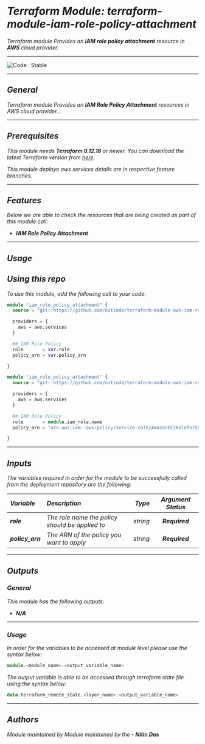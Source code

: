 # _Terraform Module: terraform-module-iam-role-policy-attachment_

_Terraform module Provides an_ **_IAM role policy attachment_** _resource in_ **_AWS_** _cloud provider._


<!--BEGIN STABILITY BANNER-->
---

![_Code : Stable_](https://img.shields.io/badge/Code-Stable-brightgreen?style=for-the-badge&logo=github)

>

---
<!--END STABILITY BANNER-->


## _General_

_Terraform module Provides an_ **_IAM Role Policy Attachment_** _resources in AWS cloud provider..._

---


## _Prerequisites_

_This module needs_ **_Terraform 0.12.18_** _or newer._
_You can download the latest Terraform version from_ [_here_](https://www.terraform.io/downloads.html).

_This module deploys aws services details are in respective feature branches._

---

## _Features_

_Below we are able to check the resources that are being created as part of this module call:_

* **_IAM Role Policy Attachment_**


---

## _Usage_

## _Using this repo_

_To use this module, add the following call to your code:_

```tf
module "iam_role_policy_attachment" {
  source = "git::https://github.com/nitinda/terraform-module-aws-iam-role-policy-attachment.git?ref=master"

  providers = {
    aws = aws.services
  }

  ## IAM Role Policy
  role       = var.role
  policy_arn = var.policy_arn

}
```

```tf
module "iam_role_policy_attachment" {
  source = "git::https://github.com/nitinda/terraform-module-aws-iam-role-policy-attachment.git?ref=master"

  providers = {
    aws = aws.services
  }

  ## IAM Role Policy
  role       = module.iam_role.name
  policy_arn = "arn:aws:iam::aws:policy/service-role/AmazonEC2RoleforSSM"

}
```
---

## _Inputs_

_The variables required in order for the module to be successfully called from the deployment repository are the following:_

|**_Variable_** | **_Description_** | **_Type_** | **_Argument Status_** |
|:----|:----|-----:|:---:|
| **_role_** | _The role name the policy should be applied to_ | _string_ | **_Required_** |
| **_policy\_arn_** | _The ARN of the policy you want to apply_ | _string_ | **_Required_** |


---

## _Outputs_

### _General_

_This module has the following outputs:_

* **_N/A_**


---

### _Usage_

_In order for the variables to be accessed at module level please use the syntax below:_

```tf
module.<module_name>.<output_variable_name>
```


_The output variable is able to be accessed through terraform state file using the syntax below:_

```tf
data.terraform_remote_state.<layer_name>.<output_variable_name>
```

---

## _Authors_

_Module maintained by Module maintained by the -_ **_Nitin Das_**

